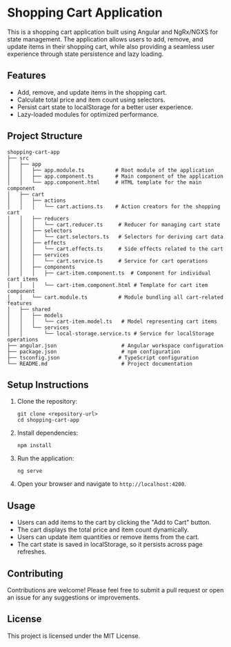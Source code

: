 # Shopping Cart Application

This is a shopping cart application built using Angular and NgRx/NGXS for state management. The application allows users to add, remove, and update items in their shopping cart, while also providing a seamless user experience through state persistence and lazy loading.

## Features

- Add, remove, and update items in the shopping cart.
- Calculate total price and item count using selectors.
- Persist cart state to localStorage for a better user experience.
- Lazy-loaded modules for optimized performance.

## Project Structure

```
shopping-cart-app
├── src
│   ├── app
│   │   ├── app.module.ts          # Root module of the application
│   │   ├── app.component.ts       # Main component of the application
│   │   └── app.component.html     # HTML template for the main component
│   ├── cart
│   │   ├── actions
│   │   │   └── cart.actions.ts    # Action creators for the shopping cart
│   │   ├── reducers
│   │   │   └── cart.reducer.ts     # Reducer for managing cart state
│   │   ├── selectors
│   │   │   └── cart.selectors.ts   # Selectors for deriving cart data
│   │   ├── effects
│   │   │   └── cart.effects.ts     # Side effects related to the cart
│   │   ├── services
│   │   │   └── cart.service.ts     # Service for cart operations
│   │   ├── components
│   │   │   ├── cart-item.component.ts  # Component for individual cart items
│   │   │   └── cart-item.component.html # Template for cart item component
│   │   └── cart.module.ts          # Module bundling all cart-related features
│   ├── shared
│   │   ├── models
│   │   │   └── cart-item.model.ts   # Model representing cart items
│   │   └── services
│   │       └── local-storage.service.ts # Service for localStorage operations
├── angular.json                     # Angular workspace configuration
├── package.json                     # npm configuration
├── tsconfig.json                   # TypeScript configuration
└── README.md                        # Project documentation
```

## Setup Instructions

1. Clone the repository:
   ```
   git clone <repository-url>
   cd shopping-cart-app
   ```

2. Install dependencies:
   ```
   npm install
   ```

3. Run the application:
   ```
   ng serve
   ```

4. Open your browser and navigate to `http://localhost:4200`.

## Usage

- Users can add items to the cart by clicking the "Add to Cart" button.
- The cart displays the total price and item count dynamically.
- Users can update item quantities or remove items from the cart.
- The cart state is saved in localStorage, so it persists across page refreshes.

## Contributing

Contributions are welcome! Please feel free to submit a pull request or open an issue for any suggestions or improvements.

## License

This project is licensed under the MIT License.